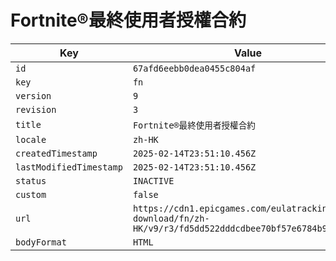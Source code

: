 # Fortnite®最終使用者授權合約

| Key | Value |
| --- | ----- |
| `id` | `67afd6eebb0dea0455c804af` |
| `key` | `fn` |
| `version` | `9` |
| `revision` | `3` |
| `title` | `Fortnite®最終使用者授權合約` |
| `locale` | `zh-HK` |
| `createdTimestamp` | `2025-02-14T23:51:10.456Z` |
| `lastModifiedTimestamp` | `2025-02-14T23:51:10.456Z` |
| `status` | `INACTIVE` |
| `custom` | `false` |
| `url` | `https://cdn1.epicgames.com/eulatracking-download/fn/zh-HK/v9/r3/fd5dd522dddcdbee70bf57e6784b9c50.pdf` |
| `bodyFormat` | `HTML` |
